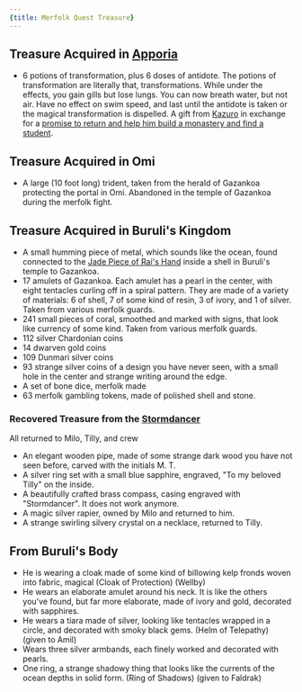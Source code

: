 ```yaml
---
{title: Merfolk Quest Treasure}
---
```

## Treasure Acquired in [Apporia](<../../../gazetteer/west-coast/chardonian-empire/apporia/apporia.md>) 

- 6 potions of transformation, plus 6 doses of antidote. The potions of transformation are literally that, transformations. While under the effects, you gain gills but lose lungs. You can now breath water, but not air. Have no effect on swim speed, and last until the antidote is taken or the magical transformation is dispelled. A gift from [Kazuro](<../../../people/other-nonhumans/kazuro.md>) in exchange for a [promise to return and help him build a monastery and find a student](<../session-notes/session-99-dufr.md>).
## Treasure Acquired in Omi

- A large (10 foot long) trident, taken from the herald of Gazankoa protecting the portal in Omi. Abandoned in the temple of Gazankoa during the merfolk fight.
## Treasure Acquired in Buruli's Kingdom

- A small humming piece of metal, which sounds like the ocean, found connected to the [Jade Piece of Rai's Hand](<../treasure/jade-piece-of-rai-s-hand.md>) inside a shell in Buruli's temple to Gazankoa. 
- 17 amulets of Gazankoa. Each amulet has a pearl in the center, with eight tentacles curling off in a spiral pattern. They are made of a variety of materials: 6 of shell, 7 of some kind of resin, 3 of ivory, and 1 of silver. Taken from various merfolk guards. 
- 241 small pieces of coral, smoothed and marked with signs, that look like currency of some kind. Taken from various merfolk guards. 
- 112 silver Chardonian coins 
- 14 dwarven gold coins
- 109 Dunmari silver coins
- 93 strange silver coins of a design you have never seen, with a small hole in the center and strange writing around the edge. 
- A set of bone dice, merfolk made 
- 63 merfolk gambling tokens, made of polished shell and stone. 
### Recovered Treasure from the [Stormdancer](<../../../things/ships/stormdancer.md>)

All returned to Milo, Tilly, and crew

- An elegant wooden pipe, made of some strange dark wood you have not seen before, carved with the initials M. T. 
- A silver ring set with a small blue sapphire, engraved, "To my beloved Tilly" on the inside. 
- A beautifully crafted brass compass, casing engraved with "Stormdancer". It does not work anymore. 
- A magic silver rapier, owned by Milo and returned to him.
- A strange swirling silvery crystal on a necklace, returned to Tilly. 
## From Buruli's Body

- He is wearing a cloak made of some kind of billowing kelp fronds woven into fabric, magical (Cloak of Protection) (Wellby)
- He wears an elaborate amulet around his neck. It is like the others you've found, but far more elaborate, made of ivory and gold, decorated with sapphires. 
- He wears a tiara made of silver, looking like tentacles wrapped in a circle, and decorated with smoky black gems. (Helm of Telepathy) (given to Amil)
- Wears three silver armbands, each finely worked and decorated with pearls.  
- One ring, a strange shadowy thing that looks like the currents of the ocean depths in solid form. (Ring of Shadows) (given to Faldrak)
